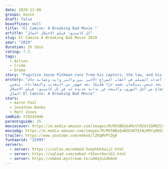 ```yaml
---
date: 2020-12-08
groups: movie
draft: false
boxoffices: null
title: "El Camino: A Breaking Bad Movie "
artitle: "إل كامينو: فيلم الاختلال الضال"
slug: El Camino A Breaking Bad Movie 2019
year: "2019"
duration: 2h 2min
rating: 7.3
tags:
  - Action
  - Crime
  - Drama
story: "Fugitive Jesse Pinkman runs from his captors, the law, and his past. "
arstory: "تدور أحداث الفيلم في أعقاب الصراع الأخير بين والتر وايت وعصابة جاك،
  حينما يجد جيسي بينكمان نفسه حرًا طليقًا بعد شهور من التعذيب والمعاناة، يتعين
  عليه الكفاح من أجل الهروب والبحث عن بداية جديدة له في إل كامينو: فيلم الاختلال
  الضال El Camino: A Breaking Bad Movie"
stars:
  - Aaron Paul
  - Jonathan Banks
  - Matt Jones
imdbid: tt9243946
parentsguide: 15
moviecover: https://m.media-amazon.com/images/M/MV5BNjk4MzVlM2UtZGM0ZC00M2M1LThkMWEtZjUyN2U2ZTc0NmM5XkEyXkFqcGdeQXVyOTAzMTc2MjA@._V1_FMjpg_UX960_.jpg
moviebg: https://m.media-amazon.com/images/M/MV5BNzQwN2E4OTEtNjM0Yy00ZmU1LWFmYTAtOWFlMWYwZTRiN2RkXkEyXkFqcGdeQXVyNzgxMzc3OTc@._V1_FMjpg_UX1280_.jpg
trailer: https://www.youtube.com/embed/lZKqMVPlDg8
fushaarid: "32995"
servers:
  - server: https://vidlox.me/embed-5eaphhk4aij2.html
  - server: https://uqload.com/embed-r55enr8oczb2.html
  - server: https://embed.mystream.to/um0q3u1db0o9
---
```

